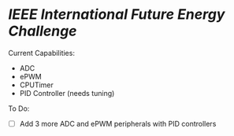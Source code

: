 # *IEEE International Future Energy Challenge*

Current Capabilities:
  - ADC
  - ePWM
  - CPUTimer
  - PID Controller (needs tuning)

To Do:
  - [ ] Add 3 more ADC and ePWM peripherals with PID controllers
